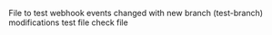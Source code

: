 File to test webhook events
changed with new branch (test-branch)
modifications
test file
check file
